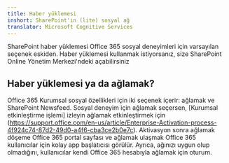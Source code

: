 ```yaml
---
title: Haber yüklemesi
inshort: SharePoint'ın (lite) sosyal ağ
translator: Microsoft Cognitive Services
---
```



SharePoint haber yüklemesi Office 365 sosyal deneyimleri için varsayılan seçenek eskiden. Haber yüklemesi kullanmak istiyorsanız, size SharePoint Online Yönetim Merkezi'ndeki açabilirsiniz

## Haber yüklemesi ya da ağlamak?
Office 365 Kurumsal sosyal özellikleri için iki seçenek içerir: ağlamak ve SharePoint Newsfeed. Sosyal deneyim için ağlamak seçersen, [Kurumsal etkinleştirme işlemi] izleyin ağlamak etkinleştirmek için (https://support.office.com/en-us/article/Enterprise-Activation-process-4f924c74-87d2-49d0-a4f6-cba3ce2b0e7c). Aktivasyon sonra ağlamak döşeme Office 365 portal sayfası ve ağlamak ulaşmak Office 365 kullanıcılar için kolay app başlatıcısı görülür. Ayrıca, ağınızı uygun olup olmadığını, kullanıcılar kendi Office 365 hesabıyla ağlamak için oturum.




